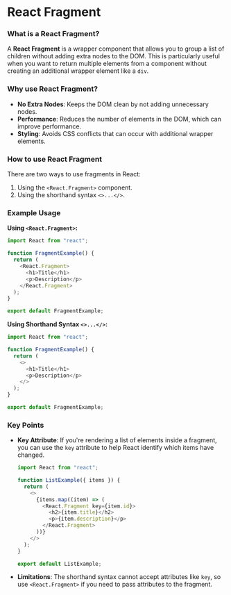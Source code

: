 # React Fragment

### What is a React Fragment?

A **React Fragment** is a wrapper component that allows you to group a list of children without adding extra nodes to the DOM. This is particularly useful when you want to return multiple elements from a component without creating an additional wrapper element like a `div`.

### Why use React Fragment?

- **No Extra Nodes**: Keeps the DOM clean by not adding unnecessary nodes.
- **Performance**: Reduces the number of elements in the DOM, which can improve performance.
- **Styling**: Avoids CSS conflicts that can occur with additional wrapper elements.

### How to use React Fragment

There are two ways to use fragments in React:

1. Using the `<React.Fragment>` component.
2. Using the shorthand syntax `<>...</>`.

### Example Usage

**Using `<React.Fragment>`:**

```javascript
import React from "react";

function FragmentExample() {
  return (
    <React.Fragment>
      <h1>Title</h1>
      <p>Description</p>
    </React.Fragment>
  );
}

export default FragmentExample;
```

**Using Shorthand Syntax `<>...</>`:**

```javascript
import React from "react";

function FragmentExample() {
  return (
    <>
      <h1>Title</h1>
      <p>Description</p>
    </>
  );
}

export default FragmentExample;
```

### Key Points

- **Key Attribute**: If you're rendering a list of elements inside a fragment, you can use the `key` attribute to help React identify which items have changed.

  ```javascript
  import React from "react";

  function ListExample({ items }) {
    return (
      <>
        {items.map((item) => (
          <React.Fragment key={item.id}>
            <h2>{item.title}</h2>
            <p>{item.description}</p>
          </React.Fragment>
        ))}
      </>
    );
  }

  export default ListExample;
  ```

- **Limitations**: The shorthand syntax cannot accept attributes like `key`, so use `<React.Fragment>` if you need to pass attributes to the fragment.

